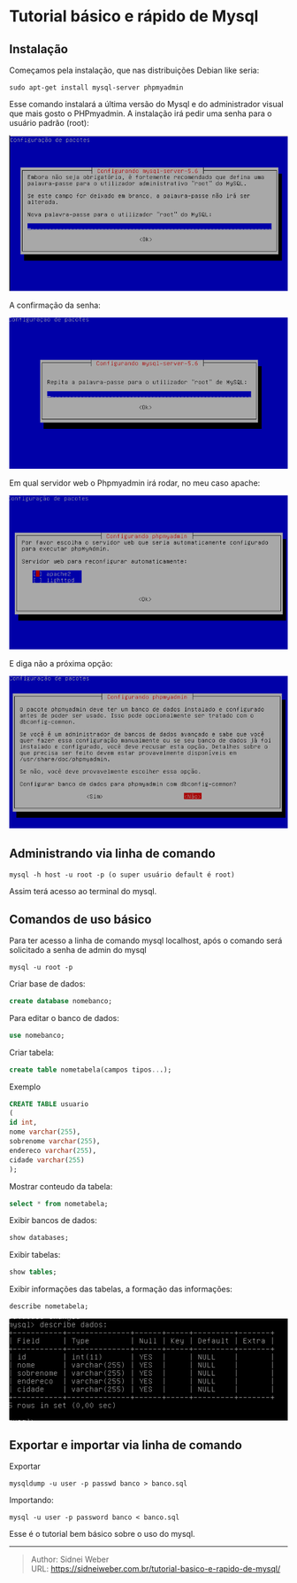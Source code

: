 # Tutorial básico e rápido de Mysql


## Instalação

Começamos pela instalação, que nas distribuições Debian like seria:

```shell
sudo apt-get install mysql-server phpmyadmin
```

Esse comando instalará a última versão do Mysql e do administrador visual que mais gosto o PHPmyadmin. A instalação irá pedir uma senha para o usuário padrão (root):

![mysql ><](/img/uploads/2016/07/Seleção_003.png)

A confirmação da senha:

![mysql ><](/img/uploads/2016/07/Seleção_004.png)

Em qual servidor web o Phpmyadmin irá rodar, no meu caso apache:

![mysql ><](/img/uploads/2016/07/Seleção_005.png)

E diga não a próxima opção:

![mysql ><](/img/uploads/2016/07/Seleção_006.png)

## Administrando via linha de comando

```shell
mysql -h host -u root -p (o super usuário default é root)
```

Assim terá acesso ao terminal do mysql.

## Comandos de uso básico

Para ter acesso a linha de comando mysql localhost, após o comando será solicitado a senha de admin do mysql

```shell
mysql -u root -p
```

Criar base de dados:

```sql
create database nomebanco;
```

Para editar o banco de dados:

```sql
use nomebanco;
```

Criar tabela:

```sql
create table nometabela(campos tipos...);
```

Exemplo

```sql
CREATE TABLE usuario
(
id int,
nome varchar(255),
sobrenome varchar(255),
endereco varchar(255),
cidade varchar(255)
);
```

Mostrar conteudo da tabela:

```sql
select * from nometabela;
```

Exibir bancos de dados:

```sql
show databases;
```

Exibir tabelas:

```sql
show tables;
```

Exibir informações das tabelas, a formação das informações:

```sql
describe nometabela;
```

![mysql ><](/img/uploads/2016/07/Seleção_007.png) 

## Exportar e importar via linha de comando

Exportar

```shell
mysqldump -u user -p passwd banco > banco.sql
```

Importando:

```shell
mysql -u user -p password banco < banco.sql
```

Esse é o tutorial bem básico sobre o uso do mysql.

---

> Author: Sidnei Weber  
> URL: https://sidneiweber.com.br/tutorial-basico-e-rapido-de-mysql/  

